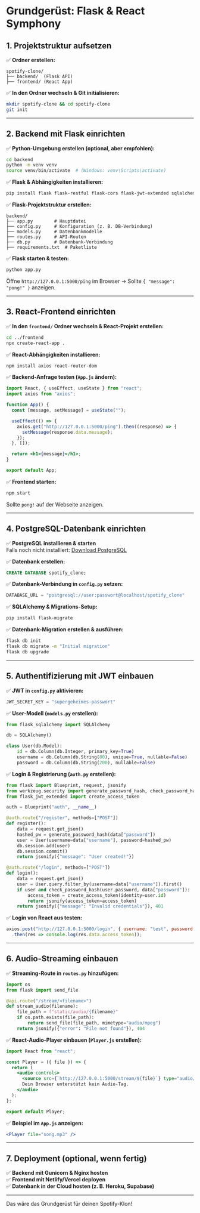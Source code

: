 # Grundgerüst: Flask & React Symphony

## 1. Projektstruktur aufsetzen  
✅ **Ordner erstellen:**  
```
spotify-clone/
├── backend/  (Flask API)
├── frontend/ (React App)
```

✅ **In den Ordner wechseln & Git initialisieren:**  
```bash  
mkdir spotify-clone && cd spotify-clone  
git init  
```

---  

## 2. Backend mit Flask einrichten  
✅ **Python-Umgebung erstellen (optional, aber empfohlen):**  
```bash  
cd backend  
python -m venv venv  
source venv/bin/activate  # (Windows: venv\Scripts\activate)  
```

✅ **Flask & Abhängigkeiten installieren:**  
```bash  
pip install flask flask-restful flask-cors flask-jwt-extended sqlalchemy psycopg2  
```

✅ **Flask-Projektstruktur erstellen:**  
```
backend/
├── app.py        # Hauptdatei  
├── config.py     # Konfiguration (z. B. DB-Verbindung)  
├── models.py     # Datenbankmodelle  
├── routes.py     # API-Routen  
├── db.py         # Datenbank-Verbindung  
├── requirements.txt  # Paketliste  
```

✅ **Flask starten & testen:**  
```bash  
python app.py  
```
Öffne `http://127.0.0.1:5000/ping` im Browser → Sollte `{ "message": "pong!" }` anzeigen.  

---  

## 3. React-Frontend einrichten  
✅ **In den `frontend/` Ordner wechseln & React-Projekt erstellen:**  
```bash  
cd ../frontend  
npx create-react-app .   
```

✅ **React-Abhängigkeiten installieren:**  
```bash  
npm install axios react-router-dom  
```

✅ **Backend-Anfrage testen (`App.js` ändern):**  
```jsx  
import React, { useEffect, useState } from "react";
import axios from "axios";

function App() {
  const [message, setMessage] = useState("");

  useEffect(() => {
    axios.get("http://127.0.0.1:5000/ping").then((response) => {
      setMessage(response.data.message);
    });
  }, []);

  return <h1>{message}</h1>;
}

export default App;
```

✅ **Frontend starten:**  
```bash  
npm start  
```
Sollte `pong!` auf der Webseite anzeigen.  

---  

## 4. PostgreSQL-Datenbank einrichten  
✅ **PostgreSQL installieren & starten**  
Falls noch nicht installiert: [Download PostgreSQL](https://www.postgresql.org/download/)  

✅ **Datenbank erstellen:**  
```sql  
CREATE DATABASE spotify_clone;  
```

✅ **Datenbank-Verbindung in `config.py` setzen:**  
```python  
DATABASE_URL = "postgresql://user:passwort@localhost/spotify_clone"  
```

✅ **SQLAlchemy & Migrations-Setup:**  
```bash  
pip install flask-migrate  
```

✅ **Datenbank-Migration erstellen & ausführen:**  
```bash  
flask db init  
flask db migrate -m "Initial migration"  
flask db upgrade  
```

---  

## 5. Authentifizierung mit JWT einbauen  
✅ **JWT in `config.py` aktivieren:**  
```python  
JWT_SECRET_KEY = "supergeheimes-passwort"  
```

✅ **User-Modell (`models.py` erstellen):**  
```python  
from flask_sqlalchemy import SQLAlchemy  

db = SQLAlchemy()  

class User(db.Model):  
    id = db.Column(db.Integer, primary_key=True)  
    username = db.Column(db.String(80), unique=True, nullable=False)  
    password = db.Column(db.String(200), nullable=False)  
```

✅ **Login & Registrierung (`auth.py` erstellen):**  
```python  
from flask import Blueprint, request, jsonify  
from werkzeug.security import generate_password_hash, check_password_hash  
from flask_jwt_extended import create_access_token  

auth = Blueprint("auth", __name__)  

@auth.route("/register", methods=["POST"])  
def register():  
    data = request.get_json()  
    hashed_pw = generate_password_hash(data["password"])  
    user = User(username=data["username"], password=hashed_pw)  
    db.session.add(user)  
    db.session.commit()  
    return jsonify({"message": "User created!"})  

@auth.route("/login", methods=["POST"])  
def login():  
    data = request.get_json()  
    user = User.query.filter_by(username=data["username"]).first()  
    if user and check_password_hash(user.password, data["password"]):  
        access_token = create_access_token(identity=user.id)  
        return jsonify(access_token=access_token)  
    return jsonify({"message": "Invalid credentials"}), 401  
```

✅ **Login von React aus testen:**  
```jsx  
axios.post("http://127.0.0.1:5000/login", { username: "test", password: "pass" })  
  .then(res => console.log(res.data.access_token));  
```

---  

## 6. Audio-Streaming einbauen  
✅ **Streaming-Route in `routes.py` hinzufügen:**  
```python  
import os  
from flask import send_file  

@api.route("/stream/<filename>")  
def stream_audio(filename):  
    file_path = f"static/audio/{filename}"  
    if os.path.exists(file_path):  
        return send_file(file_path, mimetype="audio/mpeg")  
    return jsonify({"error": "File not found"}), 404  
```

✅ **React-Audio-Player einbauen (`Player.js` erstellen):**  
```jsx  
import React from "react";  

const Player = ({ file }) => {  
  return (  
    <audio controls>  
      <source src={`http://127.0.0.1:5000/stream/${file}`} type="audio/mpeg" />  
      Dein Browser unterstützt kein Audio-Tag.  
    </audio>  
  );  
};  

export default Player;  
```

✅ **Beispiel im `App.js` anzeigen:**  
```jsx  
<Player file="song.mp3" />  
```

---  

## 7. Deployment (optional, wenn fertig)  
✅ **Backend mit Gunicorn & Nginx hosten**  
✅ **Frontend mit Netlify/Vercel deployen**  
✅ **Datenbank in der Cloud hosten (z. B. Heroku, Supabase)**  

---  

Das wäre das Grundgerüst für deinen Spotify-Klon!

